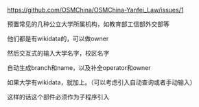 https://github.com/OSMChina/OSMChina-Yanfei_Law/issues/1

预置常见的几种公立大学所属机构，如教育部工信部外交部等

他们都是有wikidata的，可以做owner

然后交互式的输入大学名字，校区名字

自动生成branch和name，以及补全operator和owner

如果大学有wikidata，就加上。（可以考虑引入自动查询或者手动输入）

这样的话这个部件必须作为子程序引入